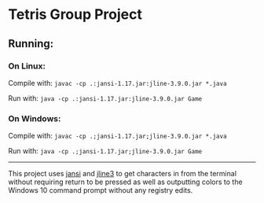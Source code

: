 # Tetris Group Project

## Running:
### On Linux:
  Compile with: `javac -cp .:jansi-1.17.jar:jline-3.9.0.jar *.java`
  
  Run with: `java -cp .:jansi-1.17.jar:jline-3.9.0.jar Game`
### On Windows:
  Compile with: `javac -cp .;jansi-1.17.jar;jline-3.9.0.jar *.java`
  
  Run with: `java -cp .;jansi-1.17.jar;jline-3.9.0.jar Game`

***
This project uses [jansi](https://github.com/fusesource/jansi) and [jline3](https://github.com/jline/jline3) to get characters in from the terminal without requiring return to be pressed as well as outputting colors to the Windows 10 command prompt without any registry edits.
